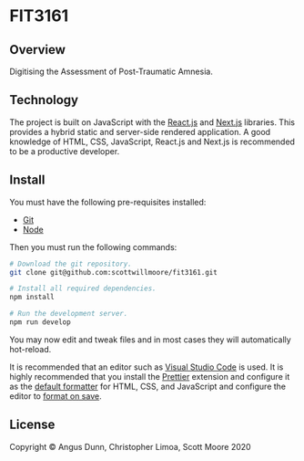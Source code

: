 # FIT3161

## Overview

Digitising the Assessment of Post-Traumatic Amnesia.

## Technology

The project is built on JavaScript with the [React.js](https://reactjs.org/) and [Next.js](https://nextjs.org/) libraries. This provides a hybrid static and server-side rendered application. A good knowledge of HTML, CSS, JavaScript, React.js and Next.js is recommended to be a productive developer.

## Install

You must have the following pre-requisites installed:

-   [Git](https://git-scm.com/)
-   [Node](https://nodejs.org/)

Then you must run the following commands:

```sh
# Download the git repository.
git clone git@github.com:scottwillmoore/fit3161.git

# Install all required dependencies.
npm install

# Run the development server.
npm run develop
```

You may now edit and tweak files and in most cases they will automatically hot-reload.

It is recommended that an editor such as [Visual Studio Code](https://code.visualstudio.com/) is used. It is highly recommended that you install the [Prettier](https://marketplace.visualstudio.com/items?itemName=esbenp.prettier-vscode) extension and configure it as the [default formatter](https://marketplace.visualstudio.com/items?itemName=esbenp.prettier-vscode#default-formatter) for HTML, CSS, and JavaScript and configure the editor to [format on save](https://marketplace.visualstudio.com/items?itemName=esbenp.prettier-vscode#format-on-save).

## License

Copyright © Angus Dunn, Christopher Limoa, Scott Moore 2020
